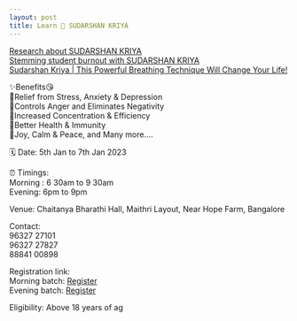 ```yaml
---
layout: post
title: Learn 💫 SUDARSHAN KRIYA
---
```


[Research about SUDARSHAN KRIYA](https://www.artofliving.org/in-en/research-sudarshan-kriya) <br/>
[Stemming student burnout with SUDARSHAN KRIYA](https://youtu.be/Vlu3arLc0WE) <br/>
[Sudarshan Kriya | This Powerful Breathing Technique Will Change Your Life!](https://www.youtube.com/watch?v=F4S_4jX0ERA) <br/>

✨Benefits😘 <br/>
🌟Relief from Stress, Anxiety & Depression <br/>
🌟Controls Anger and Eliminates Negativity <br/>
🌟Increased Concentration & Efficiency <br/>
🌟Better Health & Immunity <br/>
🌟Joy, Calm & Peace, and Many more.... <br/>

🗓 Date:  5th Jan to 7th Jan 2023 <br/>

⏰ Timings: <br/>
Morning : 6 30am to 9 30am <br/>
Evening:  6pm to 9pm <br/>

Venue: Chaitanya Bharathi Hall, Maithri Layout, Near Hope Farm, Bangalore  <br/>

Contact: <br/>
96327 27101  <br/>
96327 27827  <br/>
88841 00898  <br/>

Registration link: <br/>
Morning batch: [Register](https://aolt.in/751804) <br/>
Evening batch: [Register](https://aolt.in/751806) <br/>

Eligibility: Above 18 years of ag
